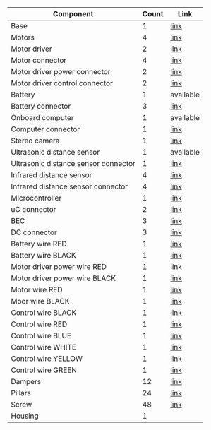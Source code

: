 | Component                      | Count | Link |
| ------------------------------ | ----- | ---- |
| Base                           | 1     | [link](https://www.aliexpress.com/item/Official-smarian-silvr-Metal-Panel-Frame-Bracket-for-Robot-Tank-Car-Chassis-Caterpillar-Crawler-DIY/32803123039.html) |
| Motors                         | 4     | [link](https://www.aliexpress.com/item/-/32868908087.html) |
| Motor driver                   | 2     | [link](https://www.aliexpress.com/item/33014074753.html) |
| Motor connector                | 4     | [link](https://ru.aliexpress.com/item/32778228293.html) |
| Motor driver power connector   | 2     | [link](https://ru.aliexpress.com/item/32778228293.html) |
| Motor driver control connector | 2     | [link](https://ru.aliexpress.com/item/32821624093.html)     |
| Battery                        | 1     | available |
| Battery connector              | 3     | [link](https://ru.aliexpress.com/item/32907897144.html) |
| Onboard computer               | 1     | available |
| Computer connector             | 1     | [link](https://ru.aliexpress.com/item/32821624093.html) |
| Stereo camera                  | 1     | [link](https://www.aliexpress.com/item/-/32846604545.html) |
| Ultrasonic distance sensor     | 1     | available |
| Ultrasonic distance sensor connector | 1 | [link](https://ru.aliexpress.com/item/32821624093.html) |
| Infrared distance sensor       | 4     | [link](https://ru.aliexpress.com/item/32952079917.html?spm=a2g0o.productlist.0.0.6807629bFWup79&algo_pvid=ac0914a0-887a-423f-a2af-423af64a3e73&algo_expid=ac0914a0-887a-423f-a2af-423af64a3e73-8&btsid=63d300ea-2e59-4dae-8ac4-0b43db44f7f2&ws_ab_test=searchweb0_0,searchweb201602_2,searchweb201603_53) |
| Infrared distance sensor connector | 4 | [link](https://ru.aliexpress.com/item/32821624093.html) |
| Microcontroller                | 1     | [link](https://ru.aliexpress.com/item/33026507726.html) |
| uC connector                   | 2     | [link](http://elgrad.pro/gnezdo-pbd-22-(2-11)) |
| BEC                            | 3     | [link](https://ru.aliexpress.com/item/32979998758.html) |
| DC connector                   | 3     | [link](https://ru.aliexpress.com/item/32778228293.html) |
| Battery wire RED               | 1     | [link](https://www.li-force.ru/shop/view/mednyj-provod-v-silikonovoj-izolacii-ul3135-13awg-krasnyj) |
| Battery wire BLACK             | 1     | [link](https://www.li-force.ru/shop/view/13awg-25-mm-mednyj-provod-v-silikonovoj-izolacii-chernii-ul3135) |
| Motor driver power wire RED    | 1     | [link](https://www.li-force.ru/shop/view/mednyj-provod-v-silikonovoj-izolacii-ul3122-22awg-krasnyj) |
| Motor driver power wire BLACK  | 1     | [link](https://www.li-force.ru/shop/view/mednyj-provod-v-silikonovoj-izolacii-ul3122-22awg-cernyj) |
| Motor wire RED                 | 1     | [link](https://www.li-force.ru/shop/view/mednyj-provod-v-silikonovoj-izolacii-ul3122-22awg-krasnyj) |
| Moor  wire BLACK               | 1     | [link](https://www.li-force.ru/shop/view/mednyj-provod-v-silikonovoj-izolacii-ul3122-22awg-cernyj) |
| Control wire BLACK             | 1     | [link](https://www.li-force.ru/shop/view/mednyj-provod-v-silikonovoj-izolacii-ul3122-28awg-cernyj) |
| Control wire RED               | 1     | [link](https://www.li-force.ru/shop/view/mednyj-provod-v-silikonovoj-izolacii-ul3135-28awg-krasnyj) |
| Control wire BLUE              | 1     | [link](https://www.li-force.ru/shop/view/mednyj-provod-v-silikonovoj-izolacii-ul3122-28awg-sinij) |
| Control wire WHITE             | 1     | [link](https://www.li-force.ru/shop/view/mednyj-provod-v-silikonovoj-izolacii-ul3122-28awg-belyj) |
| Control wire YELLOW            | 1     | [link](https://www.li-force.ru/shop/view/mednyj-provod-v-silikonovoj-izolacii-ul3122-28awg-zeltyj) |
| Control wire GREEN             | 1     | [link](https://www.li-force.ru/shop/view/mednyj-provod-v-silikonovoj-izolacii-ul3122-28awg-zelenyj) |
| Dampers                        | 12    | [link](https://www.aliexpress.com/item/32829634447.html) |
| Pillars                        | 24    | [link](https://ru.aliexpress.com/item/32869985662.html) |
| Screw                          | 48    | [link](https://ru.aliexpress.com/item/32388474009.html) |
| Housing                        | 1     |      |